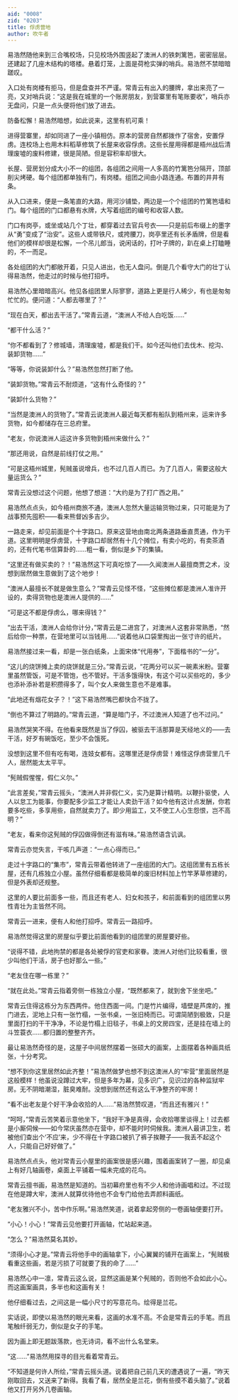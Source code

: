 ```yaml
---
aid: "0008"
zid: "0203"
title: 俘虏营地
author: 吹牛者
---
```


易浩然随他来到三合嘴校场，只见校场外围竖起了澳洲人的铁刺篱笆，密密层层。还建起了几座木结构的塔楼。悬着灯笼，上面是荷枪实弹的哨兵。易浩然不禁暗暗蹉叹。

入口处有岗楼有拒马，但是盘查并不严谨。常青云有出入的腰牌，拿出来亮了一亮，又对哨兵说：“这是我在城里的一个账房朋友，到营寨里有笔账要收”，哨兵亦无盘问，只是一点头便将他们放了进去。

防备松懈！易浩然暗想，如此说来，这里有机可乘！

进得营寨里，却如同进了一座小镇相仿。原本的营房自然都拨作了宿舍，安置俘虏。连校场上也用木料稻草修筑了长屋来收容俘虏。这些长屋用得都是梧州战后清理废墟的废料修建，很是简陋。但是容积率却很大。

长屋、营房划分成大小不一的组团，各组团之间用一人多高的竹篱笆分隔开，顶部削尖烤硬。每个组团都单独有门，有岗楼。组团之间由小路连通。布置的井井有条。

从入口进来，便是一条笔直的大路，用河沙铺垫，两边是一个个组团的竹篱笆墙和门。每个组团的门口都悬有水牌，大写着组团的编号和收容人数。

门口有岗亭，或坐或站几个丁壮，都穿着过去官兵号衣――只是前后布缀上的墨字从“勇”变成了“治安”。这些人或带铁尺，或挎腰刀，岗亭里还有长矛盾牌，但是看他们的模样却很是松懈，一个吊儿郎当，说闲话的，打叶子牌的，趴在桌上打瞌睡的，不一而足。

各处组团的大门都敞开着，只见人进出，也无人盘问。倒是几个看守大门的壮丁认得易浩然，他走过的时候与他打招呼。

易浩然心里暗暗高兴。他见各组团里人际寥寥，道路上更是行人稀少，有也是匆匆忙忙的。便问道：“人都去哪里了？”

“现在白天，都出去干活了。”常青云道，“澳洲人不给人白吃饭……”

“都干什么活？”

“你不都看到了？修城墙，清理废墟，都是我们干。如今还叫他们去伐木、挖沟、装卸货物……”

“等等，你说装卸什么？”易浩然忽然打断了他。

“装卸货物。”常青云不耐烦道，“这有什么奇怪的？”

“装卸什么货物？”

“当然是澳洲人的货物了。”常青云说澳洲人最近每天都有船队到梧州来，运来许多货物，如今都储存在三总府里。

“老友，你说澳洲人运这许多货物到梧州来做什么？”

“那还用说，自然是前线打仗之用。”

“可是这梧州城里，髡贼虽说增兵，也不过几百人而已。为了几百人，需要这般大量运货么？”

常青云没想过这个问题，他想了想道：“大约是为了打广西之用。”

易浩然点点头，如今梧州商旅不通，澳洲人忽然大量运输货物过来，只可能是为了战事预先囤积――看来熊督凶多吉少。

一路走来，却见前面是个十字路口。原来这营地由南北两条道路垂直贯通，作为干道。这里明明是俘虏营，十字路口却居然有十几个摊位，有卖小吃的，有卖茶酒的，还有代笔书信算卦的……粗一看，倒似是乡下的集镇。

“这里还有做买卖的？！”易浩然这下可真吃惊了――久闻澳洲人最擅商贾之术，没想到居然做生意做到了这个地步！

“澳洲人最擅长不就是做生意么？”常青云见怪不怪，“这些摊位都是澳洲人准许开设的，卖得货物也是澳洲人提供的……”

“可是这不都是俘虏么，哪来得钱？”

“出去干活，澳洲人会给你计分，”常青云是二进宫了，对澳洲人这套非常熟悉，“然后给你一种票，在营地里可以当钱用……”说着他从口袋里掏出一张寸许的纸片。

易浩然接过来一看，却是一张白纸条，上面宋体“代用券”，下面楷书的“一分”。

“这儿的烧饼摊上卖的烧饼就是三分。”常青云说，“花两分可以买一碗素米粉。营寨里虽然管饭，可是不管饱，也不管好。干活多饿得快，有这个可以买些吃的，多少也添补添补若是积攒得多了，叫个女人来做生意也不是难事。

“此地还有烟花女子？！”这下易浩然嘴巴都快合不拢了。

“倒也不算过了明路的。”常青云道，“算是暗门子，不过澳洲人知道了也不过问。”

易浩然哭笑不得。在他看来既然是当了俘囚，被驱去干活那算是天经地义的――去干活，好歹有碗饭吃，至少不会饿死。

没想到这里不但有吃有喝，连妓女都有。这哪里还是俘虏营！难怪这俘虏营里几千人，居然能太太平平。

“髡贼假惺惺，假仁义尔。”

“此言差矣，”常青云摇头，“澳洲人并非假仁义，实乃是算计精明。以鞭扑驱使，人人以怠工为能事，你要配多少监工才能让人卖劲干活？如今他有这计点发酬，你若要多吃些，多享用些，自然就卖力了。即少用监工，又不使工人心生怨恨，岂不高明？”

“老友，看来你这髡贼的俘囚做得倒还有滋有味。”易浩然语含讥讽。

常青云亦觉失言，干咳几声道：“一点心得而已。”

走过十字路口的“集市”，常青云带着他转进了一座组团的大门。这组团里有五栋长屋，还有几栋独立小屋。虽然仔细看都是极简单的废旧材料加上竹竿茅草修建的，但是外表却还规整。

这里的人要比前面多一些，而且还有老人、妇女和孩子，和前面看到的组团里以男性青壮为主皆然不同。

常青云一进来，便有人和他打招呼。常青云一路招呼。

易浩然觉得这里的房屋似乎要比前面他看到的组团里的房屋要好些。

“说得不错，此地拘禁的都是各处被俘的官吏和家眷。澳洲人对他们比较看重，很少叫他们干活，房子也好那么一些。”

“老友住在哪一栋里？”

“就在此处。”常青云指着旁侧一栋独立小屋，“既然都来了，就到舍下坐坐吧。”

常青云住得这栋分为东西两件。他住西面一间。门是竹片编得，墙壁是芦席的，推门进去，泥地上只有一张竹榻，一张书桌，一张旧椅而已。可谓简陋到极致，只是里面打扫的干干净净，不论是竹榻上旧毯子，书桌上的文房四宝，还是挂在墙上的斗笠蓑衣……都归置的整整齐齐。

最让易浩然奇怪的是，这屋子中间居然摆着一张硕大的画案，上面摆着各种画具纸张，十分考究。

“想不到你这里居然如此齐整！”易浩然做梦也想不到这澳洲人的“牢营”里面居然是这般模样！他虽说没蹲过大牢，但是多年为幕，见多识广，见识过的各种监狱牢房。无不阴暗潮湿，脏臭难耐。没想到居然还有这么干净整齐的牢房！

“看不出老友是个好干净会收拾的人……”易浩然赞叹道，“而且还有雅兴！”

“呵呵，”常青云苦笑着示意他坐下，“我好干净是真得，会收拾哪里谈得上！过去都是小厮伺候――如今常庆虽然亦在营中，却不能时时伺候我。澳洲人最讲卫生，若被他们查出个‘不应’来，少不得在十字路口被扒了裤子挨鞭子――我丢不起这个人，只能自己好好做了。”

易浩然点点头，他对常青云小屋里的画案很是感兴趣，围着画案转了一圈，却见桌上有好几轴画卷，桌面上平铺着一幅未完成的花鸟。

常青云擅书画，易浩然是知道的。当初幕府里也有不少人和他诗画唱和过。不过现在他是蹲大牢，澳洲人就算优待他也不会专门给他去弄颜料画纸。

“老友雅兴不小，苦中作乐啊。”易浩然笑道，说着拿起旁侧的一卷画轴便要打开。

“小心！小心！”常青云见他要打开画轴，忙站起来道。

“怎么？”易浩然莫名其妙。

“须得小心才是。”常青云将他手中的画轴拿下，小心翼翼的铺开在画案上，“髡贼极看重这些画，若是污损了可就要了我的命了……”

易浩然心中一凛，常青云这么说，显然这画是某个髡贼的，否则他不会如此小心。而这画案画具，多半也和这画有关！

他仔细看过去，之间这是一幅小尺寸的写意花鸟。绘得是兰花。

实话说，即使以易浩然的眼光来看，这画的水准不高。不会是常青云的手笔。而且笔触纤弱无力，倒似是女子的手笔。

因为画上即无题跋落款，也无诗词，看不出什么名堂来。

“这……”易浩然用探寻的目光看着常青云。

“不知道是何许人所绘，”常青云摇头道。说着把自己前几天的遭遇说了一遍，“昨天刚取回去，又送来了新得。我看了看，居然全是兰花，倒有些摸不着头脑了。”说着他又打开另外几卷画轴。
